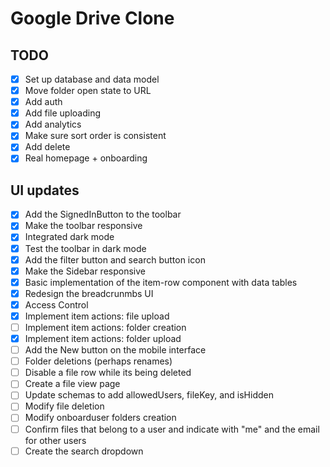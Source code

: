 # Google Drive Clone

## TODO

- [x] Set up database and data model
- [x] Move folder open state to URL
- [x] Add auth
- [x] Add file uploading
- [x] Add analytics
- [x] Make sure sort order is consistent
- [x] Add delete
- [x] Real homepage + onboarding

## UI updates

- [x] Add the SignedInButton to the toolbar
- [x] Make the toolbar responsive
- [x] Integrated dark mode
- [x] Test the toolbar in dark mode
- [x] Add the filter button and search button icon
- [x] Make the Sidebar responsive
- [x] Basic implementation of the item-row component with data tables
- [x] Redesign the breadcrunmbs UI
- [x] Access Control
- [x] Implement item actions: file upload
- [ ] Implement item actions: folder creation
- [x] Implement item actions: folder upload
- [ ] Add the New button on the mobile interface
- [ ] Folder deletions (perhaps renames)
- [ ] Disable a file row while its being deleted
- [ ] Create a file view page
- [ ] Update schemas to add allowedUsers, fileKey, and isHidden
- [ ] Modify file deletion
- [ ] Modify onboarduser folders creation
- [ ] Confirm files that belong to a user and indicate with "me" and the email for other users
- [ ] Create the search dropdown
